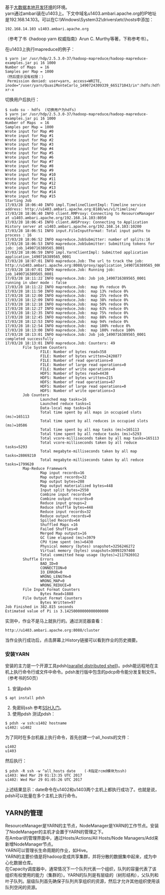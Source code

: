 基于[大数据本地开发环境](https://github.com/imaidev/imaidev.github.io/wiki/%E5%A4%A7%E6%95%B0%E6%8D%AE%E6%9C%AC%E5%9C%B0%E5%BC%80%E5%8F%91%E7%8E%AF%E5%A2%83)的环境。  
yarn通过ambari装在u1403上。下文中域名u1403.ambari.apache.org的IP地址是192.168.14.103。可以在C:\Windows\System32\drivers\etc\hosts中添加：
```
192.168.14.103 u1403.ambari.apache.org
```
（参考了书《hadoop yarn 权威指南》Arun C. Murthy等著，下称参考书）。  

在u1403上执行mapreduce的例子：
```
$ yarn jar /usr/hdp/2.5.3.0-37/hadoop-mapreduce/hadoop-mapreduce-examples.jar pi 16 1000
Number of Maps  = 16
Samples per Map = 1000
（然后提示没有权限：）
 Permission denied: user=yarn, access=WRITE, inode="/user/yarn/QuasiMonteCarlo_1490724309339_665171043/in":hdfs:hdfs:drwxr-xr-x
```
切换用户后执行：
```
$ sudo su - hdfs  (切换用户为hdfs)
$ yarn jar /usr/hdp/2.5.3.0-37/hadoop-mapreduce/hadoop-mapreduce-examples.jar pi 16 1000
Number of Maps  = 16
Samples per Map = 1000
Wrote input for Map #0
Wrote input for Map #1
Wrote input for Map #2
Wrote input for Map #3
Wrote input for Map #4
Wrote input for Map #5
Wrote input for Map #6
Wrote input for Map #7
Wrote input for Map #8
Wrote input for Map #9
Wrote input for Map #10
Wrote input for Map #11
Wrote input for Map #12
Wrote input for Map #13
Wrote input for Map #14
Wrote input for Map #15
Starting Job
17/03/28 18:06:40 INFO impl.TimelineClientImpl: Timeline service address: http://u1403.ambari.apache.org:8188/ws/v1/timeline/
17/03/28 18:06:40 INFO client.RMProxy: Connecting to ResourceManager at u1403.ambari.apache.org/192.168.14.103:8050
17/03/28 18:06:45 INFO client.AHSProxy: Connecting to Application History server at u1403.ambari.apache.org/192.168.14.103:10200
17/03/28 18:06:51 INFO input.FileInputFormat: Total input paths to process : 16
17/03/28 18:06:52 INFO mapreduce.JobSubmitter: number of splits:16
17/03/28 18:06:53 INFO mapreduce.JobSubmitter: Submitting tokens for job: job_1490716389565_0001
17/03/28 18:06:59 INFO impl.YarnClientImpl: Submitted application application_1490716389565_0001
17/03/28 18:07:01 INFO mapreduce.Job: The url to track the job: http://u1403.ambari.apache.org:8088/proxy/application_1490716389565_0001/
17/03/28 18:07:01 INFO mapreduce.Job: Running job: job_1490716389565_0001
17/03/28 18:11:22 INFO mapreduce.Job: Job job_1490716389565_0001 running in uber mode : false
17/03/28 18:11:22 INFO mapreduce.Job:  map 0% reduce 0%
17/03/28 18:11:50 INFO mapreduce.Job:  map 13% reduce 0%
17/03/28 18:12:00 INFO mapreduce.Job:  map 25% reduce 0%
17/03/28 18:12:09 INFO mapreduce.Job:  map 38% reduce 0%
17/03/28 18:12:18 INFO mapreduce.Job:  map 50% reduce 0%
17/03/28 18:12:27 INFO mapreduce.Job:  map 63% reduce 0%
17/03/28 18:12:35 INFO mapreduce.Job:  map 75% reduce 0%
17/03/28 18:12:45 INFO mapreduce.Job:  map 88% reduce 0%
17/03/28 18:12:53 INFO mapreduce.Job:  map 94% reduce 0%
17/03/28 18:12:54 INFO mapreduce.Job:  map 100% reduce 0%
17/03/28 18:13:00 INFO mapreduce.Job:  map 100% reduce 100%
17/03/28 18:13:01 INFO mapreduce.Job: Job job_1490716389565_0001 completed successfully
17/03/28 18:13:01 INFO mapreduce.Job: Counters: 49
        File System Counters
                FILE: Number of bytes read=358
                FILE: Number of bytes written=2420877
                FILE: Number of read operations=0
                FILE: Number of large read operations=0
                FILE: Number of write operations=0
                HDFS: Number of bytes read=4438
                HDFS: Number of bytes written=215
                HDFS: Number of read operations=67
                HDFS: Number of large read operations=0
                HDFS: Number of write operations=3
        Job Counters
                Launched map tasks=16
                Launched reduce tasks=1
                Data-local map tasks=16
                Total time spent by all maps in occupied slots (ms)=165113
                Total time spent by all reduces in occupied slots (ms)=10586
                Total time spent by all map tasks (ms)=165113
                Total time spent by all reduce tasks (ms)=5293
                Total vcore-milliseconds taken by all map tasks=165113
                Total vcore-milliseconds taken by all reduce tasks=5293
                Total megabyte-milliseconds taken by all map tasks=28069210
                Total megabyte-milliseconds taken by all reduce tasks=1799620
        Map-Reduce Framework
                Map input records=16
                Map output records=32
                Map output bytes=288
                Map output materialized bytes=448
                Input split bytes=2550
                Combine input records=0
                Combine output records=0
                Reduce input groups=2
                Reduce shuffle bytes=448
                Reduce input records=32
                Reduce output records=0
                Spilled Records=64
                Shuffled Maps =16
                Failed Shuffles=0
                Merged Map outputs=16
                GC time elapsed (ms)=3979
                CPU time spent (ms)=6430
                Physical memory (bytes) snapshot=3256246272
                Virtual memory (bytes) snapshot=30993297408
                Total committed heap usage (bytes)=2117926912
        Shuffle Errors
                BAD_ID=0
                CONNECTION=0
                IO_ERROR=0
                WRONG_LENGTH=0
                WRONG_MAP=0
                WRONG_REDUCE=0
        File Input Format Counters
                Bytes Read=1888
        File Output Format Counters
                Bytes Written=97
Job Finished in 382.815 seconds
Estimated value of Pi is 3.14250000000000000000
```
实测中，作业不是马上就执行的。通过浏览器查看：
```
http://u1403.ambari.apache.org:8088/cluster
```
当作业执行成功后，点击屏幕上History链接可以看到作业的历史摘要。  
### 安装YARN
安装的主力是一个开源工具pdsh([parallel distributed shell](http://sourceforge.net/projects/pdsh))。pdsh能远程地在主机上执行命令行或文件中命令。pdsh发行版中包含的pdcp命令能分发复制文件。（参考书的50页）  
 1. 安装pdsh 
```
$ apt install pdsh
```
 2. 免密码ssh
参考[SSH入门](https://github.com/wbwangk/wbwangk.github.io/wiki/SSH%E5%85%A5%E9%97%A8)。  
 3. 使用pdsh
测试pdsh：
```
$ pdsh -w ssh:u1402 hostname
u1402: u1402
```
为了同时在多台机器上执行命令，首先创建一个all_hosts的文件：
```
u1402
u1403
```
然后执行：
```
$ pdsh -R ssh -w ^all_hosts date    (-R指定rcmd模块为ssh)
u1403: Wed Mar 29 01:13:35 UTC 2017
u1402: Wed Mar 29 01:05:26 UTC 2017
```
上述结果显示：date命令在u1402和u1403两个主机上都执行成功了。也就是说，pdsh可以批量在多个主机上执行命令。  

## YARN的管理
ResourceManager是YARN的主节点，NodeManager是YARN的工作节点。安装了NodeManager的主机才会置于YARN的管理之下。  
在Ambari的管理界面中，通过Hosts/Actions/All Hosts/Node Managers/Add来新增NodeManager节点。   
YARN可以管理长生命周期的作业，如Hive。  
YARN的主要价值是将hadoop变成共享集群，并将分散的数据集中起来，成为中心化数据仓库。  
在Capacity调度器中，通常情况下一个队列代表一个组织，队列的容量代表了该组织有权使用的能力（集群的）。YARN的队列是有层级的（树形结构），父队列和叶子队列。层级队列首先确保子队列共享组织的资源，然后才允许其他组织使用该队列空闲的资源。